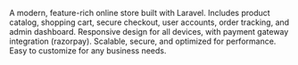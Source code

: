 A modern, feature-rich online store built with Laravel. Includes product catalog, shopping cart, secure checkout, user accounts, order tracking, and admin dashboard. Responsive design for all devices, with payment gateway integration (razorpay). Scalable, secure, and optimized for performance. Easy to customize for any business needs.
